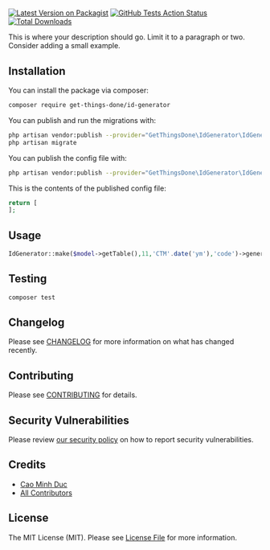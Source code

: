 # 

[![Latest Version on Packagist](https://img.shields.io/packagist/v/get-things-done/id-generator.svg?style=flat-square)](https://packagist.org/packages/get-things-done/id-generator)
[![GitHub Tests Action Status](https://img.shields.io/github/workflow/status/get-things-done/id-generator/run-tests?label=tests)](https://github.com/get-things-done/id-generator/actions?query=workflow%3Arun-tests+branch%3Amaster)
[![Total Downloads](https://img.shields.io/packagist/dt/get-things-done/id-generator.svg?style=flat-square)](https://packagist.org/packages/get-things-done/id-generator)


This is where your description should go. Limit it to a paragraph or two. Consider adding a small example.


## Installation

You can install the package via composer:

```bash
composer require get-things-done/id-generator
```

You can publish and run the migrations with:

```bash
php artisan vendor:publish --provider="GetThingsDone\IdGenerator\IdGeneratorServiceProvider" --tag="migrations"
php artisan migrate
```

You can publish the config file with:
```bash
php artisan vendor:publish --provider="GetThingsDone\IdGenerator\IdGeneratorServiceProvider" --tag="config"
```

This is the contents of the published config file:

```php
return [
];
```

## Usage

``` php
IdGenerator::make($model->getTable(),11,'CTM'.date('ym'),'code')->generate()
```

## Testing

``` bash
composer test
```

## Changelog

Please see [CHANGELOG](CHANGELOG.md) for more information on what has changed recently.

## Contributing

Please see [CONTRIBUTING](.github/CONTRIBUTING.md) for details.

## Security Vulnerabilities

Please review [our security policy](../../security/policy) on how to report security vulnerabilities.

## Credits

- [Cao Minh Duc](https://github.com/CaoMinhDuc)
- [All Contributors](../../contributors)

## License

The MIT License (MIT). Please see [License File](LICENSE.md) for more information.
